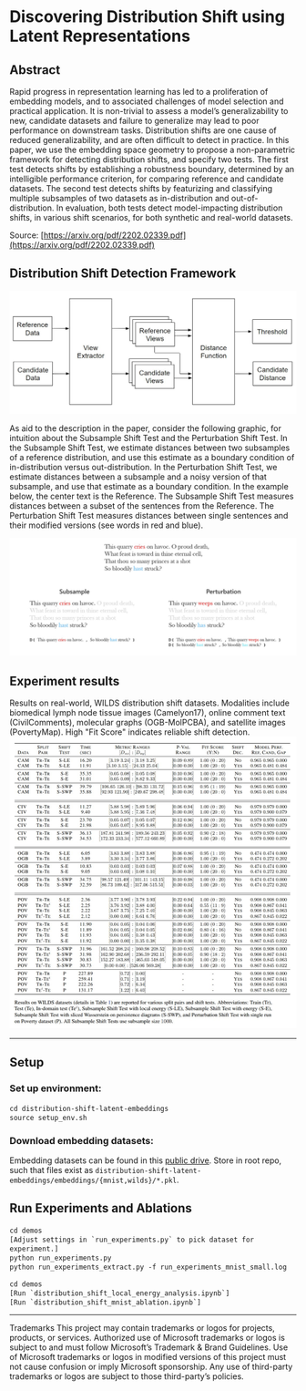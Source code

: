 # Discovering Distribution Shift using Latent Representations

## Abstract

Rapid progress in representation learning has led to a proliferation of embedding models, and to associated challenges of model selection and practical application. It is non-trivial to assess a model’s generalizability to new, candidate datasets and failure to generalize may lead to poor performance on downstream tasks. Distribution shifts are one cause of reduced generalizability, and are often difficult to detect in practice. In this paper, we use the embedding space geometry to propose a non-parametric framework for detecting distribution shifts, and specify two tests. The first test detects shifts by establishing a robustness boundary, determined by an intelligible performance criterion, for comparing reference and candidate datasets. The second test detects shifts by featurizing and classifying multiple subsamples of two datasets as in-distribution and out-of-distribution. In evaluation, both tests detect model-impacting distribution shifts, in various shift scenarios, for both synthetic and real-world datasets.

Source: [https://arxiv.org/pdf/2202.02339.pdf](https://arxiv.org/pdf/2202.02339.pdf)

## Distribution Shift Detection Framework
![](.repo/diagram.jpg)

As aid to the description in the paper, consider the following graphic, for intuition about the Subsample Shift Test and the Perturbation Shift Test. In the Subsample Shift Test, we estimate distances between two subsamples of a reference distribution, and use this estimate as a boundary condition of in-distribution versus out-distribution. In the Perturbation Shift Test, we estimate distances between a subsample and a noisy version of that subsample, and use that estimate as a boundary condition. In the example below, the center text is the Reference. The Subsample Shift Test measures distances between a subset of the sentences from the Reference. The Perturbation Shift Test measures distances between single sentences and their modified versions (see words in red and blue).

![](.repo/intuition.jpg)

## Experiment results
Results on real-world, WILDS distribution shift datasets. Modalities include biomedical lymph node tissue images (Camelyon17), online comment text (CivilComments), molecular graphs (OGB-MolPCBA), and satellite images (PovertyMap). High "Fit Score" indicates reliable shift detection.
![](.repo/table_wilds.jpg)

---

## Setup

### Set up environment:
```
cd distribution-shift-latent-embeddings 
source setup_env.sh
```

### Download embedding datasets:
Embedding datasets can be found in this [public drive](https://drive.google.com/drive/folders/1PsUWh9suYZecvqv1jpcY9rzFzNYDFAHd).
Store in root repo, such that files exist as `distribution-shift-latent-embeddings/embeddings/{mnist,wilds}/*.pkl`.


## Run Experiments and Ablations

```
cd demos
[Adjust settings in `run_experiments.py` to pick dataset for experiment.]
python run_experiments.py
python run_experiments_extract.py -f run_experiments_mnist_small.log
```
```
cd demos
[Run `distribution_shift_local_energy_analysis.ipynb`]
[Run `distribution_shift_mnist_ablation.ipynb`]
```

---

Trademarks This project may contain trademarks or logos for projects, products, or services. Authorized use of Microsoft trademarks or logos is subject to and must follow Microsoft’s Trademark & Brand Guidelines. Use of Microsoft trademarks or logos in modified versions of this project must not cause confusion or imply Microsoft sponsorship. Any use of third-party trademarks or logos are subject to those third-party’s policies.
